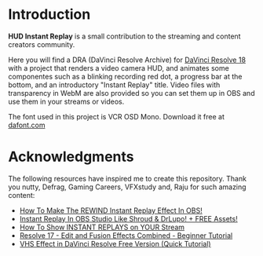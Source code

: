 # Introduction

**HUD Instant Replay** is a small contribution to the streaming and content creators community.

Here you will find a DRA (DaVinci Resolve Archive) for [DaVinci Resolve 18](https://www.blackmagicdesign.com/products/davinciresolve) with a project that renders a video camera HUD, and animates some componentes such as a blinking recording red dot, a progress bar at the bottom, and an introductory "Instant Replay" title. Video files with transparency in WebM are also provided so you can set them up in OBS and use them in your streams or videos.

The font used in this project is VCR OSD Mono. Download it free at [dafont.com](https://www.dafont.com/es/vcr-osd-mono.font)

# Acknowledgments
The following resources have inspired me to create this repository. Thank you nutty, Defrag, Gaming Careers, VFXstudy and, Raju for such amazing content:

* [How To Make The REWIND Instant Replay Effect In OBS!](https://www.youtube.com/watch?v=NuWKrpNCE1k)
* [Instant Replay In OBS Studio Like Shroud & DrLupo! + FREE Assets!](https://www.youtube.com/watch?v=7fi7RI4y_6o)
* [How To Show INSTANT REPLAYS on YOUR Stream](https://www.youtube.com/watch?v=UYD7ZYjrmQM)
* [Resolve 17 - Edit and Fusion Effects Combined - Beginner Tutorial](https://www.youtube.com/watch?v=CPFh1xoaM2o)
* [VHS Effect in DaVinci Resolve Free Version (Quick Tutorial)](https://beginnersapproach.com/davinci-resolve-vhs-effect/)
